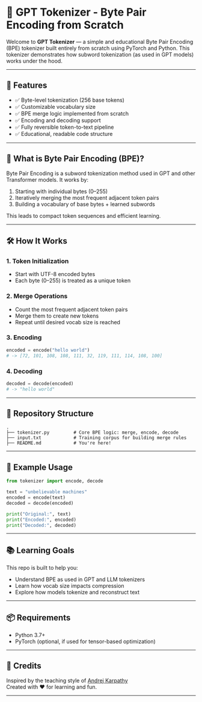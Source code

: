 # 🧠 GPT Tokenizer - Byte Pair Encoding from Scratch

Welcome to **GPT Tokenizer** — a simple and educational Byte Pair Encoding (BPE) tokenizer built entirely from scratch using PyTorch and Python. This tokenizer demonstrates how subword tokenization (as used in GPT models) works under the hood.

---

## 🚀 Features

- ✅ Byte-level tokenization (256 base tokens)
- ✅ Customizable vocabulary size
- ✅ BPE merge logic implemented from scratch
- ✅ Encoding and decoding support
- ✅ Fully reversible token-to-text pipeline
- ✅ Educational, readable code structure

---

## 🧩 What is Byte Pair Encoding (BPE)?

Byte Pair Encoding is a subword tokenization method used in GPT and other Transformer models. It works by:

1. Starting with individual bytes (0–255)
2. Iteratively merging the most frequent adjacent token pairs
3. Building a vocabulary of base bytes + learned subwords

This leads to compact token sequences and efficient learning.

---

## 🛠️ How It Works

### 1. Token Initialization
- Start with UTF-8 encoded bytes
- Each byte (0–255) is treated as a unique token

### 2. Merge Operations
- Count the most frequent adjacent token pairs
- Merge them to create new tokens
- Repeat until desired vocab size is reached

### 3. Encoding
```python
encoded = encode("hello world")
# -> [72, 101, 108, 108, 111, 32, 119, 111, 114, 108, 100]
```

### 4. Decoding
```python
decoded = decode(encoded)
# -> "hello world"
```

---

## 📂 Repository Structure

```
.
├── tokenizer.py         # Core BPE logic: merge, encode, decode
├── input.txt            # Training corpus for building merge rules
├── README.md            # You're here!
```

---

## 🧪 Example Usage

```python
from tokenizer import encode, decode

text = "unbelievable machines"
encoded = encode(text)
decoded = decode(encoded)

print("Original:", text)
print("Encoded:", encoded)
print("Decoded:", decoded)
```

---

## 📚 Learning Goals

This repo is built to help you:

- Understand BPE as used in GPT and LLM tokenizers
- Learn how vocab size impacts compression
- Explore how models tokenize and reconstruct text

---

## 📦 Requirements

- Python 3.7+
- PyTorch (optional, if used for tensor-based optimization)

---

## 🙌 Credits

Inspired by the teaching style of [Andrej Karpathy](https://github.com/karpathy)  
Created with ❤️ for learning and fun.

---
